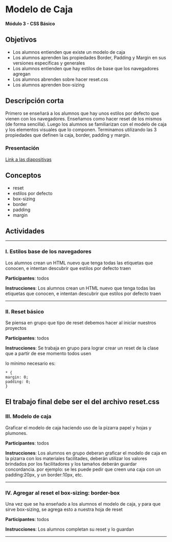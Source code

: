 # Modelo de Caja

**Módulo 3 - CSS Básico**

## Objetivos

- Los alumnos entienden que existe un modelo de caja
- Los alumnos aprenden las propiedades Border, Padding y Margin en sus versiones específicas y generales
- Los alumnos entienden que hay estilos de base que los navegadores agregan
- Los alumnos abrenden sobre hacer reset.css
- Los alumnos aprenden box-sizing

## Descripción corta

Primero se enseñará a los alumnos que hay unos estilos por defecto que vienen con los navegadores.
Enseñamos como hacer reset de los mismos (de forma sencilla).
Luego los alumnos se familiarizan con el modelo de caja y los elementos visuales que lo componen.
Terminamos utilizando las 3 propiedades que definen la caja, border, padding y margin.

### Presentación

[Link a las diapositivas](https://docs.google.com/presentation/d/1qXuG_juROxLCz7ST0uJ5LGf100m7cztkO1bSg8XfWNQ/edit?usp=sharing)

## Conceptos

- reset
- estilos por defecto
- box-sizing
- border
- padding
- margin

## Actividades

---

### I. Estilos base de los navegadores

Los alumnos crean un HTML nuevo que tenga todas las etiquetas que conocen, e intentan descubrir que estilos por defecto traen

**Participantes**: todos

**Instrucciones**: Los alumnos crean un HTML nuevo que tenga todas las etiquetas que conocen, e intentan descubrir que estilos por defecto traen

---

### II. Reset básico

Se piensa en grupo que tipo de reset debemos hacer al iniciar nuestros proyectos

**Participantes**: todos

**Instrucciones**: Se trabaja en grupo para lograr crear un reset de la clase que a partir de ese momento todos usen

lo mínimo necesario es:

```
* {
margin: 0;
padding: 0;
}

```

## El trabajo final debe ser el del archivo reset.css

### III. Modelo de caja

Graficar el modelo de caja haciendo uso de la pizarra papel y hojas y plumones.

**Participantes**: todos

**Instrucciones**:
Los alumnos en grupo deberan graficar el modelo de caja en la pizarra con los materiales facilitades, deberán utilizar los valores brindados por los facilitadores y los tamaños deberán guardar concordancia.
por ejemplo:
se les puede pedir que creen una caja con un padding:20px, y un border:10px, etc.

---

### IV. Agregar al reset el box-sizing: border-box

Una vez que se ha enseñado a los alumnos el modelo de caja, y para que sirve box-sizing, se agrega esto a nuestra hoja de reset

**Participantes**: todos

**Instrucciones**: Los alumnos completan su reset y lo guardan

---
